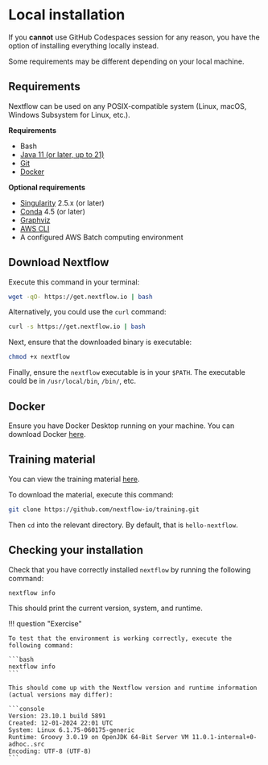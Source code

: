 # Local installation

If you **cannot** use GitHub Codespaces session for any reason, you have the option of installing everything locally instead.

Some requirements may be different depending on your local machine.

## Requirements

Nextflow can be used on any POSIX-compatible system (Linux, macOS, Windows Subsystem for Linux, etc.).

**Requirements**

- Bash
- [Java 11 (or later, up to 21)](https://www.oracle.com/technetwork/java/javase/downloads/index.html)
- [Git](https://git-scm.com/)
- [Docker](https://docs.docker.com/get-docker/)

**Optional requirements**

- [Singularity](https://github.com/sylabs/singularity) 2.5.x (or later)
- [Conda](https://conda.io/) 4.5 (or later)
- [Graphviz](http://www.graphviz.org/)
- [AWS CLI](https://aws.amazon.com/cli/)
- A configured AWS Batch computing environment

## Download Nextflow

Execute this command in your terminal:

```bash
wget -qO- https://get.nextflow.io | bash
```

Alternatively, you could use the `curl` command:

```bash
curl -s https://get.nextflow.io | bash
```

Next, ensure that the downloaded binary is executable:

```bash
chmod +x nextflow
```

Finally, ensure the `nextflow` executable is in your `$PATH`. The executable could be in `/usr/local/bin`, `/bin/`, etc.

## Docker

Ensure you have Docker Desktop running on your machine. You can download Docker [here](https://docs.docker.com/get-docker/).

## Training material

You can view the training material [here](https://training.nextflow.io/).

To download the material, execute this command:

```bash
git clone https://github.com/nextflow-io/training.git
```

Then `cd` into the relevant directory. By default, that is `hello-nextflow`.

## Checking your installation

Check that you have correctly installed `nextflow` by running the following command:

```bash
nextflow info
```

This should print the current version, system, and runtime.

!!! question "Exercise"

    To test that the environment is working correctly, execute the following command:

    ```bash
    nextflow info
    ```

    This should come up with the Nextflow version and runtime information (actual versions may differ):

    ```console
    Version: 23.10.1 build 5891
    Created: 12-01-2024 22:01 UTC
    System: Linux 6.1.75-060175-generic
    Runtime: Groovy 3.0.19 on OpenJDK 64-Bit Server VM 11.0.1-internal+0-adhoc..src
    Encoding: UTF-8 (UTF-8)
    ```
